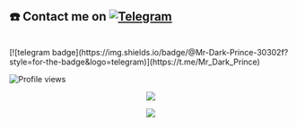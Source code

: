 ## ☎️ Contact me on [![Telegram](https://img.shields.io/badge/telegram-1b77FF.svg?style=for-the-badge&logo=telegram)](https://t.me/mr_dark_prince) 
<br>
[![telegram badge](https://img.shields.io/badge/@Mr-Dark-Prince-30302f?style=for-the-badge&logo=telegram)](https://t.me/Mr_Dark_Prince)

![Profile views](https://komarev.com/ghpvc/?username=Mr-Dark-Prince&color=blue&style=flat-square&label=Profile+Views)

<p align="center"><a href="https://github.com/mr-dark-prince"><img src="https://github-readme-stats.vercel.app/api?username=mr-dark-prince&show_icons=true&theme=radical"></a></p>


<p align="center"><a href="https://github.com/mr-dark-prince"><img src="https://github-readme-stats.vercel.app/api/top-langs/?username=mr-dark-prince&theme=radical&layout=compact"></a></p> 



